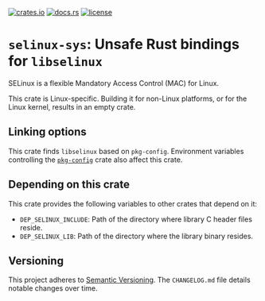 [![crates.io](https://img.shields.io/crates/v/selinux-sys.svg)](https://crates.io/crates/selinux-sys)
[![docs.rs](https://docs.rs/selinux-sys/badge.svg)](https://docs.rs/selinux-sys)
[![license](https://img.shields.io/github/license/koutheir/selinux-sys?color=black)](https://raw.githubusercontent.com/koutheir/selinux-sys/master/LICENSE.md)

# `selinux-sys`: Unsafe Rust bindings for `libselinux`

SELinux is a flexible Mandatory Access Control (MAC) for Linux.

This crate is Linux-specific. Building it for non-Linux platforms, or for
the Linux kernel, results in an empty crate.

## Linking options

This crate finds `libselinux` based on `pkg-config`.
Environment variables controlling the [`pkg-config`] crate also affect this crate.

[`pkg-config`]: https://crates.io/crates/pkg-config

## Depending on this crate

This crate provides the following variables to other crates that depend on it:
- `DEP_SELINUX_INCLUDE`: Path of the directory where library C header files reside.
- `DEP_SELINUX_LIB`: Path of the directory where the library binary resides.

## Versioning

This project adheres to [Semantic Versioning].
The `CHANGELOG.md` file details notable changes over time.

[Semantic Versioning]: https://semver.org/spec/v2.0.0.html
